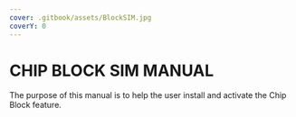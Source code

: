 ```yaml
---
cover: .gitbook/assets/BlockSIM.jpg
coverY: 0
---
```


# CHIP BLOCK SIM MANUAL

The purpose of this manual is to help the user install and activate the Chip Block feature.
